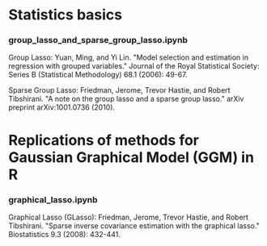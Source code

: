 # Statistics basics

### group_lasso_and_sparse_group_lasso.ipynb
Group Lasso: Yuan, Ming, and Yi Lin. "Model selection and estimation in regression with grouped variables." Journal of the Royal Statistical Society: Series B (Statistical Methodology) 68.1 (2006): 49-67.

Sparse Group Lasso: Friedman, Jerome, Trevor Hastie, and Robert Tibshirani. "A note on the group lasso and a sparse group lasso." arXiv preprint arXiv:1001.0736 (2010).


# Replications of methods for Gaussian Graphical Model (GGM) in R

### graphical_lasso.ipynb
Graphical Lasso (GLasso): Friedman, Jerome, Trevor Hastie, and Robert Tibshirani. "Sparse inverse covariance estimation with the graphical lasso." Biostatistics 9.3 (2008): 432-441.
